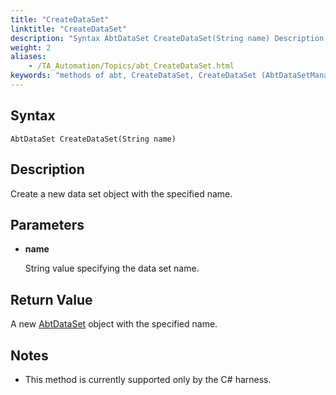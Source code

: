 ```yaml
--- 
title: "CreateDataSet"
linktitle: "CreateDataSet"
description: "Syntax AbtDataSet CreateDataSet(String name) Description Create a new data set object with the specified name. Parameters name String value specifying the data set name. Return Value A new AbtDataSet ..."
weight: 2
aliases: 
    - /TA_Automation/Topics/abt_CreateDataSet.html
keywords: "methods of abt, CreateDataSet, CreateDataSet (AbtDataSetManagement), AbtDataSetManagement, createdataset, abtdatasetmanagement createdataset, create data set"
---
```


## Syntax

`AbtDataSet CreateDataSet(String name)`

## Description

Create a new data set object with the specified name.

## Parameters

-   **name**

    String value specifying the data set name.


## Return Value

A new [AbtDataSet](/automation-guide/action-based-testing-language/testarchitect-automation-classes/automation-classes/abtdataset/) object with the specified name.

## Notes

-   This method is currently supported only by the C\# harness.




